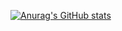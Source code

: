 [![Anurag's GitHub stats](https://github-readme-stats.vercel.app/api?username=efojug&count_private=true&show_icons=true&theme=vue)](https://github.com/anuraghazra/github-readme-stats)
